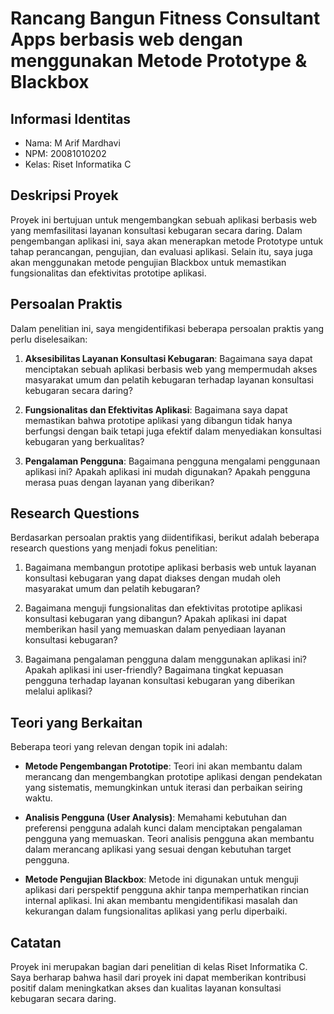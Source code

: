 # Rancang Bangun Fitness Consultant Apps berbasis web dengan menggunakan Metode Prototype & Blackbox

## Informasi Identitas

- Nama: M Arif Mardhavi
- NPM: 20081010202
- Kelas: Riset Informatika C

## Deskripsi Proyek

Proyek ini bertujuan untuk mengembangkan sebuah aplikasi berbasis web yang memfasilitasi layanan konsultasi kebugaran secara daring. Dalam pengembangan aplikasi ini, saya akan menerapkan metode Prototype untuk tahap perancangan, pengujian, dan evaluasi aplikasi. Selain itu, saya juga akan menggunakan metode pengujian Blackbox untuk memastikan fungsionalitas dan efektivitas prototipe aplikasi.

## Persoalan Praktis

Dalam penelitian ini, saya mengidentifikasi beberapa persoalan praktis yang perlu diselesaikan:

1. **Aksesibilitas Layanan Konsultasi Kebugaran**: Bagaimana saya dapat menciptakan sebuah aplikasi berbasis web yang mempermudah akses masyarakat umum dan pelatih kebugaran terhadap layanan konsultasi kebugaran secara daring?

2. **Fungsionalitas dan Efektivitas Aplikasi**: Bagaimana saya dapat memastikan bahwa prototipe aplikasi yang dibangun tidak hanya berfungsi dengan baik tetapi juga efektif dalam menyediakan konsultasi kebugaran yang berkualitas?

3. **Pengalaman Pengguna**: Bagaimana pengguna mengalami penggunaan aplikasi ini? Apakah aplikasi ini mudah digunakan? Apakah pengguna merasa puas dengan layanan yang diberikan?

## Research Questions

Berdasarkan persoalan praktis yang diidentifikasi, berikut adalah beberapa research questions yang menjadi fokus penelitian:

1. Bagaimana membangun prototipe aplikasi berbasis web untuk layanan konsultasi kebugaran yang dapat diakses dengan mudah oleh masyarakat umum dan pelatih kebugaran?

2. Bagaimana menguji fungsionalitas dan efektivitas prototipe aplikasi konsultasi kebugaran yang dibangun? Apakah aplikasi ini dapat memberikan hasil yang memuaskan dalam penyediaan layanan konsultasi kebugaran?

3. Bagaimana pengalaman pengguna dalam menggunakan aplikasi ini? Apakah aplikasi ini user-friendly? Bagaimana tingkat kepuasan pengguna terhadap layanan konsultasi kebugaran yang diberikan melalui aplikasi?

## Teori yang Berkaitan

Beberapa teori yang relevan dengan topik ini adalah:

- **Metode Pengembangan Prototipe**: Teori ini akan membantu dalam merancang dan mengembangkan prototipe aplikasi dengan pendekatan yang sistematis, memungkinkan untuk iterasi dan perbaikan seiring waktu.

- **Analisis Pengguna (User Analysis)**: Memahami kebutuhan dan preferensi pengguna adalah kunci dalam menciptakan pengalaman pengguna yang memuaskan. Teori analisis pengguna akan membantu dalam merancang aplikasi yang sesuai dengan kebutuhan target pengguna.

- **Metode Pengujian Blackbox**: Metode ini digunakan untuk menguji aplikasi dari perspektif pengguna akhir tanpa memperhatikan rincian internal aplikasi. Ini akan membantu mengidentifikasi masalah dan kekurangan dalam fungsionalitas aplikasi yang perlu diperbaiki.

## Catatan

Proyek ini merupakan bagian dari penelitian di kelas Riset Informatika C. Saya berharap bahwa hasil dari proyek ini dapat memberikan kontribusi positif dalam meningkatkan akses dan kualitas layanan konsultasi kebugaran secara daring.

